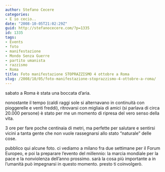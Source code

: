 ```yaml
---
author: Stefano Cecere
categories:
- E io cecio..
date: "2008-10-05T21:02:29Z"
guid: http://stefanocecere.com/?p=1335
id: 1335
tags:
- Events
- foto
- manifestazione
- Mondo Senza Guerre
- partito umanista
- razzismo
- Roma
title: Foto manifestazione STOPRAZZISMO 4 ottobre a Roma
slug: /2008/10/05/foto-manifestazione-stoprazzismo-4-ottobre-a-roma/
---
```


sabato a Roma è stata una boccata d&#8217;aria.

nonostante il tempo (caldi raggi sole si alternavano in continuità con pioggerelle e venti freddi), ritrovarsi con migliaia di amici (si parlava di circa 20.000 persone) è stato per me un momento di ripresa del vero senso della vita.

3 ore per fare poche centinaia di metri, ma perfette per salutare e sentirsi vicini a tanta gente che non vuole rassegnarsi allo stato &#8220;naturale&#8221; delle cose.

pubblico qui alcune foto. ci vediamo a milano fra due settimane per il Forum Europeo, e poi la preparare l&#8217;evento del millennio: la marcia mondiale per la pace e la nonviolenza dell&#8217;anno prossimo. sarà la cosa più importante a in l&#8217;umanità può impegnarsi in questo momento. presto ti coinvolgerò.